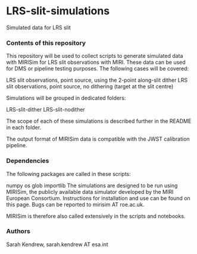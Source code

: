 # LRS-slit-simulations
Simulated data for LRS slit

### Contents of this repository
This repository will be used to collect scripts to generate simulated data with MIRISim for LRS slit observations with MIRI. These data can be used for DMS or pipeline testing purposes. The following cases will be covered:

LRS slit observations, point source, using the 2-point along-slit dither
LRS slit observations, point source, no dithering (target at the slit centre)

Simulations will be grouped in dedicated folders:

LRS-slit-dither
LRS-slit-nodither

The scope of each of these simulations is described further in the README in each folder.

The output format of MIRISim data is compatible with the JWST calibration pipeline.

### Dependencies
The following packages are called in these scripts:

numpy
os
glob
importlib
The simulations are designed to be run using MIRISim, the publicly available data simulator developed by the MIRI European Consortium. Instructions for installation and use can be found on this page. Bugs can be reported to mirisim AT roe.ac.uk.

MIRISim is therefore also called extensively in the scripts and notebooks.

### Authors
Sarah Kendrew, sarah.kendrew AT esa.int
